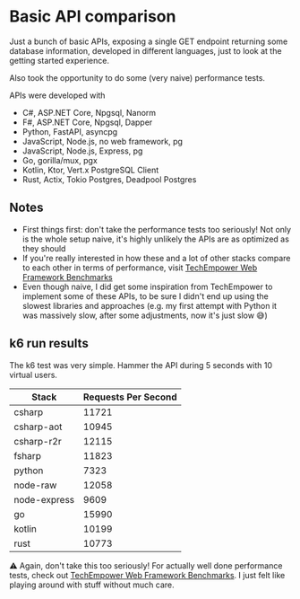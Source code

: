 # Basic API comparison

Just a bunch of basic APIs, exposing a single GET endpoint returning some database information, developed in different languages, just to look at the getting started experience.

Also took the opportunity to do some (very naive) performance tests.

APIs were developed with
- C#, ASP.NET Core, Npgsql, Nanorm
- F#, ASP.NET Core, Npgsql, Dapper
- Python, FastAPI, asyncpg
- JavaScript, Node.js, no web framework, pg
- JavaScript, Node.js, Express, pg
- Go, gorilla/mux, pgx
- Kotlin, Ktor, Vert.x PostgreSQL Client
- Rust, Actix, Tokio Postgres, Deadpool Postgres

## Notes

- First things first: don't take the performance tests too seriously! Not only is the whole setup naive, it's highly unlikely the APIs are as optimized as they should
- If you're really interested in how these and a lot of other stacks compare to each other in terms of performance, visit [TechEmpower Web Framework Benchmarks](https://www.techempower.com/benchmarks)
- Even though naive, I did get some inspiration from TechEmpower to implement some of these APIs, to be sure I didn't end up using the slowest libraries and approaches (e.g. my first attempt with Python it was massively slow, after some adjustments, now it's just slow 😅)

## k6 run results

The k6 test was very simple. Hammer the API during 5 seconds with 10 virtual users.


| Stack             | Requests Per Second |
| ----------------- | ------------------- |
| csharp            | 11721               |
| csharp-aot        | 10945               |
| csharp-r2r        | 12115               |
| fsharp            | 11823               |
| python            | 7323                |
| node-raw          | 12058               |
| node-express      | 9609                |
| go                | 15990               |
| kotlin            | 10199               |
| rust              | 10773               |

⚠️ Again, don't take this too seriously! For actually well done performance tests, check out [TechEmpower Web Framework Benchmarks](https://www.techempower.com/benchmarks). I just felt like playing around with stuff without much care.
